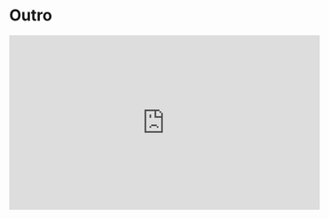 # Outro

<iframe width="560" height="315" src="https://www.youtube.com/embed/JgpQjZqvllI" title="YouTube video player" frameborder="0" allow="accelerometer; autoplay; clipboard-write; encrypted-media; gyroscope; picture-in-picture; web-share" allowfullscreen></iframe>

